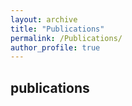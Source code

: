 ```yaml
---
layout: archive
title: "Publications"
permalink: /Publications/
author_profile: true
---
```


publications
-------
